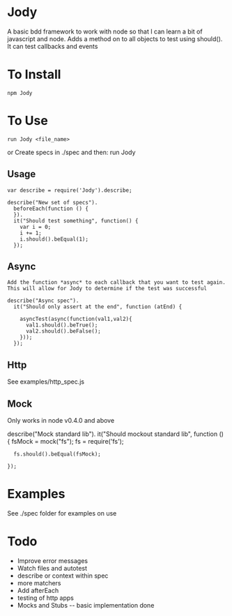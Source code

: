 Jody
============

A basic bdd framework to work with node so that I can learn a bit of javascript and node. 
Adds a method on to all objects to test using should().
It can test callbacks and events


To Install
==========
    npm Jody

To Use
======
    run Jody <file_name>
or
Create specs in ./spec and then:
    run Jody 

## Usage
    var describe = require('Jody').describe;

    describe("New set of specs").
      beforeEach(function () {
      }).
      it("Should test something", function() {
        var i = 0;
        i += 1;
        i.should().beEqual(1);
      });

## Async
    Add the function *async* to each callback that you want to test again. This will allow for Jody to determine if the test was successful
  
    describe("Async spec").
      it("Should only assert at the end", function (atEnd) {
        
        asyncTest(async(function(val1,val2){
          val1.should().beTrue();
          val2.should().beFalse();
        }));
      });

## Http
  See examples/http_spec.js 

## Mock

  Only works in node v0.4.0 and above
  
  describe("Mock standard lib").
    it("Should mockout standard lib", function () {
      fsMock = mock("fs");
      fs = require('fs');
      
      fs.should().beEqual(fsMock);

    });

Examples
========

See ./spec folder for examples on use

Todo
====

* Improve error messages
* Watch files and autotest
* describe or context within spec
* more matchers
* Add  afterEach 
* testing of http apps
* Mocks and Stubs -- basic implementation done


